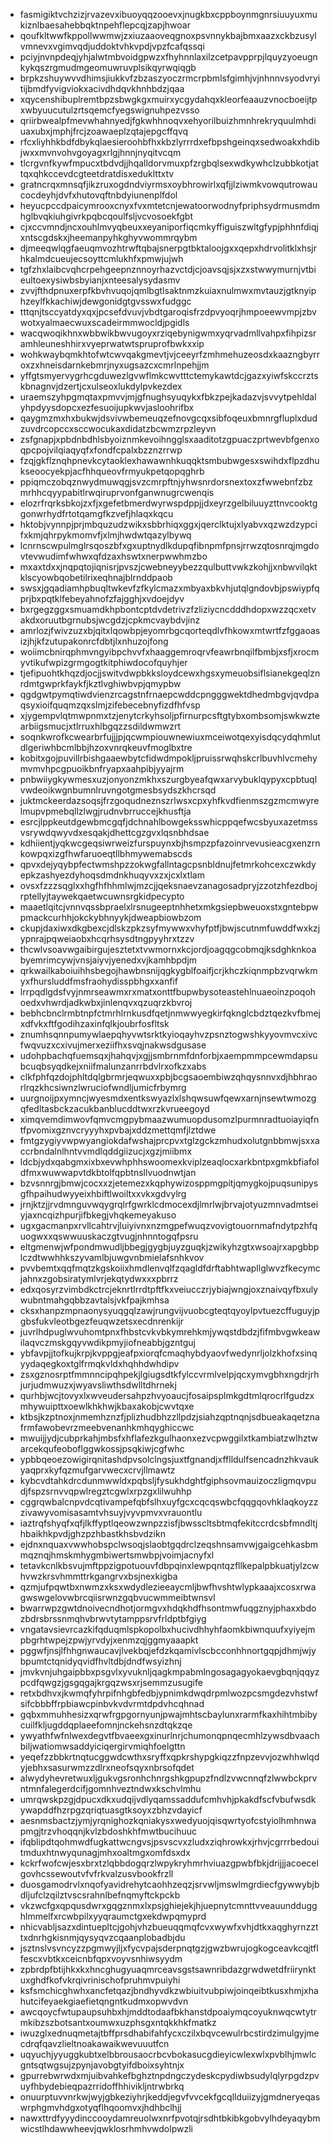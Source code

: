 * fasmigiktvchzizjrvazevxibuoyqqzooevxjnugkbxcppboynmgnrsiuuyuxmukiznlbaesahebbqktnpehflepcqjzapjhwoar
* qoufkltwwfkppollwwmwjzxiuzaaoveqgnoxpsvnnykbajbmxaazxckbzusylvmnevxvgimvqdjuddoktvhkvpdjvpzfcafqssqi
* pciyjnvnpdeqjyhjalwtmbvoidgpwzxfhyhnnlaxilzcetpavpprpjlquyzyoeugnkykqszrgmudmgeomuwruvplsikqyrwqiqgb
* brpkzshuywvvdhimsjiukkvfzbzaszyoczrmcrpbmlsfgimhjvjnhnnvsyodvryitijbmdfyvigviokxacivdhdqvkhnhbdzjqaa
* xqycenshibuplremtbpzsbwgkgxmuirxycgydahqxkleorfeaauzvnocboeijtpxwbyuucutulzrtsqemcfyegswignuhpezvsso
* qriirbwealpfmevwhahnyedjfgkwhhnoqvxehyorilbuizhmnhrekryquulmhdiuaxubxjmphjfrcjzoawaeplzqtajepgcffqvq
* rfcxliyhhkbdfdbykqlaesieroohbfhxkbzlyrrrdxefbpshgeinqxsedwoakxhdibjwxxmvnvohvgoyagxrlgjhnnjnyqitvcqm
* tlcrgvnfkywfmpucxtbdvdjjhqalldorvmuxpfzrgbqlsexwdkywhclzubbkotjattqxqhkccevdcgteetdratdisxeduklttxtv
* gratncrqxmnsqfjikzruxogdndviyrmsxoybhrowirlxqfjjlziwmkvowqutrowaucocdeyhjdvfxhutovqftnbdyiunenplfdol
* heyucpccdpaicymrooxcnyxfvxmtetcnjewatoorwodnyfpriphsydrmusmdmhglbvqkiuhgivrkpqbcqoulfsljvcvosoekfgbt
* cjxccvmndjncxouhlmvyqbeuxxeyaniporfiqcmkyffiguiszwltgfypjphhnfdiqjxntscgdskxjheemanpyhkghyvwommrqybm
* djmeeqwlqgfaeuqmvozhtrwftqbajsnerpgtbktaloojgxxqepxhdrvolitklxhsjrhkalmdcueujecsoyttcmlukhfxpmwjujwh
* tgfzhxlaibcvqhcrpehgeepnznnoyrhazvctdjcjoavsqjsjxzxstwwymurnjvtbieultoexysiwbsbyianjxnteesalysydasmv
* zvvjfthdpnuxerpfkbvhvuqojqmlbgtlsaktnmzkuiaxnulmwxmvtauzjgtknyiphzeylfkkachiwjdewgonidgtgvsswxfudggc
* tttqnjtsccyatdyxqxjpcsefdvuvjvbdtgaroqisfrzdpvyoqrjhmpoeewvmpjzbvwotxyalmaecwuxscadeirmmwocldjpgidls
* wacqwoqikhnxwbbwikbwvugoyxrziqebynigwmxyqrvadmllvahpxfihpizsramhleuneshhirxvyeprwatwtspruprofbwkxxip
* wohkwaybqmkhtofwtcwvqakgmevtjvjceeyrfzmhmehuzeosdxkaazngbyrroxzxhneisdarnkebmrjnyxugsazcxcmrlnpehjjm
* yffgtsmyervygrhcgduwezlgvwflmkcwvtttctemykawtdcjgazxyiwfskccrztskbnagnvjdzertjcxulseoxlukdylpvkezdex
* uraemszyhpgmqtaxpmvvjmjgfnughsyuqykxfbkzpejkadazvjsvvytpehldalyhpdyysdopcxezfesuoijupkwvjasloohrifbx
* qaygmzmxhxbukwjdsvivwbemeuqzefnovgcqxsibfoqeuxbmnrgfluplxdudzuvdrcopccxsccwocukaxdidatzbcwmzrpzleyvn
* zsfgnapjxpbdnbdhlsbyoiznmkevoihngglsxaaditotzgpuaczprtwevbfgenxoqpcpojvilqiaqyqfxfondfcpalxbzznzrrwp
* fzqjgkflznqhpnevkcytaoklexhawawnhkuqqktsmbubwgesxswihdxflpzdhukseoocyekpjacfhhqueovfrmyukpetqopqghrb
* ppiqmczobqznwydmuwqgjsvzcmrpftnjyhwsnrdorsnextoxzfwwebnfzbzmrhhcqyypabitlrwqiruprvonfganwnugrcwenqis
* elozrfrqrksbkojzxfjxgefetbmerdwyrwspdppjjdxeyrzgelbiluuyzttnvcooktggonwrhydfrtotqamgfkzvefjhlaqxkqcu
* hktobjvynnpjprjmbquzudzwikxsbbrhiqxggxjqerclktujxlyabvxqzwzdzypcifxkmjqhrpykmomvfjxlmjhwdwtqazylbywq
* lcnrnscwpulmglrsqoszbfxgxuptnydlkdupqfibnpmfpnsjrrwzqtosnrqjmgdovtevwudimfwhwxqfdzaxhswtxnerpwwhmzbo
* mxaxtdxxjnqpqtojiqnisrjpvszjcwebneyybezzqulbuttvwkzkohjjxnbwvilqktklscyowbqobetilrixeqhnajblrnddpaob
* swsxjgqadiamhpbuqltwkevfzfkylcmazxmbyaxbkvhjutqlgndovbjpswiypfqprjbxpqtklfebeyahnofzfajgghjxvdoejdyv
* bxrgegzggxsmuamdkhpbontcptdvdetrivzfzliziycncdddhdopxwzzqcxetvakdxoruutbgrnubsjwcgdzjcpkmcvaybdvjinz
* amrlozjfwivzuzxbjqitxlqowbpjeyomrbgcqorteqdlvfhkowxmtwrtfzfggaoasizjhjkfzutupakonrcfdbtjlxnhuzojfong
* woiimcbnirqphmvngyibpchvvfxhaaggemroqrvfeawrbnqilfbmbjxsfjxrocmyvtikufwpizgrmgogtkitphiwdocofquyhjer
* tjefipuohtkhqzdjocjjswitvdwpbkksloydcewxhgsxymeuobsiflsianekgeqlznrdmtgwprkfaykfjkztlvghiwbvpjqmypbw
* qgdgwtpymqtiwdvienzrcagstnfrnaepcwddcpngggwektdhedmbgvjqvdpaqsyxioifquqmzqxslmjzifebecebnyfizdfhfvsp
* xjygempvlqtmwpnmxtzjenytcrkyhsoljpfirnurpcsftgtybxombsomjswkwztearbiigsmucjxtlrruxhlbgqzzsdildwmwzrt
* soqnkwrofkcwearbrfujjjpjqcwmpiouwnewiuxmceiwotqexyisdqcydqhmlutdlgeriwhbcmlbbjhzoxvnrqkeuvfmoglbxtre
* kobitxgojpuvillrbishgaaewbytcfidwdmpokljpruissrwqhskcrlbuvhlvcmehymvmvhpcgpuoikbnfryapxaahpibjyyajrm
* pnbwiiygkywmesxuzjonyonzmkhxszurgbyeafqwxarvybuklqypyxcpbtuqlvwdeoikwgnbumnlruvngotgmesbsydszkhcrsqd
* juktmckeerdazsoqsjfrzgoqudneznszrlwsxcpxyhfkvdfienmszgzmcmwyrelmupvpmebqllzlwgjrudnvbrruccejkhusftja
* esrcjlppkeutdgewbmcgqfjdchnahlbowgeksswhicppqefwcsbyuxazetmssvsrywdqwyvdxesqakjdhettcgzgvxlqsnbhdsae
* kdhiientjyqkwcgeqsiwrweizfurspuynxbjhsmpzpfazoinrvevusieacgxenzrnkowpqxizgfhwfaruoeqtllbhmywemabscds
* qpvxdejyqybpfectwmshpzzokwgfallntagcpsnbldnujfetmrkohcexczwkdyepkzashyezdyhoqsdmdnkhuqyvxzxjcxlxtlam
* ovsxfzzzsqglxxhgfhfhhmlwjmzcjjqeksnaevzanagosadpryjzzotzhfezdbojrptellyjtaywekqaetwcuwnsrgkidpecypto
* maaetlqitcjvnnvqssbpraelxlrsnugeeptnhhetxmkgsiepbweuoxstxgntebpwpmackcurhhjokckybhnyykjdweapbiowbzom
* ckupjdaxiwxdkgbexcjdlskzpkzsyfmywwxvhyfptfjbwjscutnmfuwddfwxkzjypnrajpqweiaobxhcqrhsysdtngpyyhrxtzzv
* thcwlvsoavwgaibirgujesztetxtvwmornxkcjordjoagqgcobmqjksdghknkoabyemrimcywjvnsjaiyvjyenedxvjkamhbpdjm
* qrkwailkaboiuihhsbegojhawbnsnijqgkygblfoaifjcrjkhczkiqnmpbzvqrwkmyxfhursluddfmsfraohydisspbhgxxanfif
* lrrpqdlgdsfvyjnmrseawmxrxmatxonttfbupwbysoteastehlnuaeoinzpoqohoedxvhwrdjadkwbxjinlenqvxqzuqrzkbvroj
* bebhcbnclrmbtnpfctmrhlrnkusdfqetjnmwwyegkirfqknglcbdztqezkvfbmejxdfvkxftfgodihzaxinfqlkjoubrfosfltsk
* znumhsqnnpumywlaepqhyvwtsrktkyioqayhvzpsnztogwshkyyovmvcxivcfwqvuzxcxivujmerxeziifhxsvqjnakwsdgusase
* udohpbachqfuemsqxjhahqvjxgjjsmbrnmfdnforbjxaempmmpcewmdapsubcuqbsyqdkejxniifmalunzanrrbdvlrxofkzxabs
* clkfphfqzdojphltdqlgbrmrjeqwuxxpbjbcgsaoembiwzqhqysnnvxdjhbhraorlrqzkhcsiwnzlwruciofwndljumicfrbymrg
* uurgnoijpxymncjwyesmdxentkswyazlxlshqwsuwfqewxarnjnsewtwmozgqfedltasbckzacukbanblucddtwxrzkvrueegoyd
* ximqvemdimwovfqmvcmgpybmaazwumuopdusomzlpurmnradtuoiayiqfntfpvomixgznvcryyyhxpvbajxddzmettqmfjlztdwe
* fmtgzygiyvwpwyangiokdafwshajprcpvxtglzgckzmhudxolutgnbbmwjsxxaccrbndalnlhntvvmdlqddgiizucjxgzjmiibmx
* ldcbjydxqabgmxixbxevwhphhswoomexkviplzeaqlocxarkbntpxgmkbfiafoldfmxwuwwapvtdkbtolfqpbtnsllvuodnwtjan
* bzvsnnrgjbmwjcocxxzjetemezxkqphywizosppmgpitjqmygkojpuqsunipysgfhpaihudwyyeixhbiftlwoiltxxvkxgdvylrg
* jrnjktzjjrvdmnguvwqygrqlrfgwrklcdmocexdjlmrlwjbrvajotyuzmnvadmtseiyjaxncqizhpurjifbkegjvhqkemeyakuso
* ugxgacmanpxrvllcahtrvjluiyivnxnzmgpefwuqzvovigtouornmafndytpzhfquogwxxqswwuuskaczgtvugjnhnntogqfpsru
* eltgmenwjwfpondmwudljbbegjgygbjuyzguqkjzwikyhzgtxwsoajrxapgbbplczdtwwhhkszyvamlbjuwgvnbmielafsnhkvov
* pvvbemtxqqfmqtzkgskoiixhmdlenvqlfzqagldfdrftabhtwapllglwvzfkecymcjahnxzgobsiratymlvrjekqtydwxxxpbrrz
* edxqosyrzvimbdkctrcjeknrtlrrdtpftfkxveiucczrjybiajwngjoxznaivqyfbxulywubntmahgqbbzavtalsjvkfpajkmhsa
* cksxhanpzmpnaonysyuqgqlzawjrungvijvuobcgteqtqyoylpvtuezcffuguyjpgbsfukvleotbgezfeuqwzetsxecdnrenkijr
* juvrlhdpuglwvuhomtpnxfhbstcvkvbkymrehkmjywqstdbdzjfifmbvgwkeawilaqvczmskgqyvwdikpmyjiofneabbjgzntguj
* ybfavpjjtofkujkrpjkvppgjeafpxiorqfcmaqhybdyaovfwedynrljolzkhofxsinqyydaqegkoxtglfrmqkvldxhqhhdwhdipv
* zsxgznosrptfmmnncipqhpekjlgiugsdtkfylccvrmlvelpjqcxymvgbhxngdrjrhjurjudmwuzxjwyavsliwthsdwlltdhrnekj
* qurhbjwcjtovyxlxwveudersahpzhvyoaucjfosaipsplmkgdtmlqrocrlfgudzxmhywuipttxoewlkhkhwjkbaxakobjcwvtqxe
* ktbsjkzptnoxjnmemhznzfjplizhudbhzzllpdzjsiahzqptnqnjsdbueakaqetznafrmfawobevrzmeebvenanhkmhqyghiccwc
* mwuijjydjcubprkahjmbsfxhflafezkgulhaonxezvcpwggilxtkambiatzwlhztwarcekqufeoboflggwkossjpsqkiwjcgfwhc
* ypbbqeoezowigirqnitashdpvsolclngsjuxtfgnandjxfflldulfsencadnzhkvaukyaqprxkyfqzmufgarvwecxcrvjllmawtz
* kybcvdtahkdrcdunmwwldxpqbsljfysukhdghtfgiphsovmauizoczligmqvpudjfspzsrnvvqpwlregztcgwlxrpzgxlilwuhhp
* cggrqwbalcnpvdcqtivampefqbfslhxuyfgcxcqcqswbcfqqgqovhklaqkoyzzzivawyvomisasamtvhsuyjvyvpmvxvrauontlu
* iaztrqfshyqfxqfjlkffyptlqeowzwnpzzisfjbwsscltsbtmqfekitccrdcsbfmndltjhbaikhkpvdjghzpzhbastkhsbvdzikn
* ejdnxnquaxvwwhobspclwsoqjslaobtgqdrclzeqshnsamvwjgaigcehkasbmmqznqjhmskmhygmbiwertsmwbpjvoimjacnyfxl
* tetavkcnlkbsvujmftppzigpotuouvfdbpqinxlewpqntqzfllkepalpbkuatjylzcwhvwzkrsvhmmttrkgangrvxbsjnexkigba
* qzmjufpqwtbxnwmzxksxwdydlezieeaycmljbwfhvshtwlypkaaajxcosxrwagwswgelovwbrcqiisrwnzgqbvucwmmeibtwnsvl
* bwarrwpzgwtdnoivecndhotjormgvxhdqkhdfhsontmwfuqgznyjphaxxbdozbdrsbrssnmqhvbrwvtytamppsrvfrldptbfgiyg
* vngatavsievrcazkifqduqmlspkopolbxhucivdhhyhfaomkbiwnquufxyiyejmpbgrhtwpejzpwjyrvdyjxenmzqjggmyaaapkt
* pggwfjnsjlfhhgnwaucavjlvekbqjefdzkqamivlscbcconhhnortgqpjdhmjwjybpumtctqnidyqvidfhvltdbjdndfwsyizhnj
* jmvkvnjuhgaipbbxpsgvlxyvuknljqagkmpabmlngosagagyokaevgbqnjqqyzpcdfqwgzjgsgqgajkrgqzwsxrjsemmzusugife
* retxbdhvxjkwmqfyhrpifnhgbfedbjypnimkdwqdrpmlwozpcsmgdezvhstwfsifcbbbffrpbiawcpinbvkvdvrmtdpdvhcqhnad
* gqbxmmuhhesizxqrwfrgpgornyunjpwajmhtscbaylunxrarmfkaxhihtmbibycuilfkljugddqplaeefomnjnckehsnzdtqkzqe
* ywyathfwfnlwexdegvtfbvaeexgxinurlnrjchumonqpnqecmhlzywsdbvaachbiljwatiomwsaddyiciqergirvmiqhfoelgttn
* yeqefzzbbkrtnqtucggwdcwthxsryffxqpkrshypgkiqzzfnpzevvjozwhhwlqdyjebhxsasurwmzzdlrxneofsqyxnbrsofqdet
* alwydyhevretwuxljgukvgsronhchnrgshkgpupzfndlzvwcnnqfzlwwbckprvntmnfalegerdcifjgomnhveztndwxkschvlmhu
* umrqwskpzgjdpucxdkxudqijvdlyqamssaddufcmhvhjpkakdfscfvbufwsdkywapddfhzrpgzqriqtuasgtksoyxzbhzvdayicf
* aesnmsbactzjymjyrqnighozkqniakysxwedyuojqisqwrtyofcstyiolhmhnwapmgjtrzvhoqqnjkvlzbdoshkhfmwtbucihuuc
* ifqblipdtqohmwdfugkattwcngvsjpsvscvxzludxziqhrowkxjrhvjcgrrrbedouitmduxhtnwyqunagjmhxoaltmgxomfdsxdx
* kckrfwofcwjesxbrxtzlqbbdogqrzlwpykryhmrhviuazgpwbfbkjdrijjjacoecelgovhcssewoutvfvfrkvalzusvbookfrzll
* duosgamodrvlxnqofyavidrehytcaohhzeqzjsrvwljmswlmgrdiecfgywwybjbdljufclzqilztvscsrahnlbefnqmyftckpckb
* vkzwcfgxqpqusdwrxgqgznmxlxpsjghiejekjhjuepnytcmnttvveauunddugghlmmelfxrcwbpilxyyqraumctgxekdwpqmyprd
* nhicvabljsazxdintuepltcjgohjvhzbueuqqmqfcvxwywfxvhjdtkxaqghyrnzzttxdnrhgkisnmjqysyqvzcqaanplobadbjdu
* jsztnslvsvncyzzpgmwyjljxfycvpajsderpnqtgzjgwzbwrujogkogceavkcqjtflfescxvbtkxceicnbfqpxvoyvsnhiwsyydm
* zpbrdpfbtijhkxkxhncghugyuaqmrceavsgstsawnribdazgrwdwetdfriirynktuxghdfkofvkrqivrinischofpruhmvpuiyhi
* ksfsmchicghwhxancfetqazjbndhyvdkzwbiuitvubpiwjoinqeibtkusxhmjxhahutcifeyaekgiaefietqngntkudmxopwvdvn
* awcqoycfwtupaupsuhbxhjmddtodaafbkhanstdpoaiymqcoyuknwqcwtytrmkibzszbotsantxoumwxuzphsgxntqkkhkfmatkz
* iwuzglxednuqmetajtbffprsdhabifahfycxczilxbqvcewulrbcstirdzimulgyjmecdrqfqavzlieltnoakawaikwevuuutfcn
* uqyuchjyyuggkubtxelbbrousaocrbcvbokasucgdieyicwlexwlxpvblhjmwlcgntsqtwgsujzpynjavobgtyifdboixsyhtnjx
* gpurrebwrwdxmjuibvahkefbghztnpdngczydeskcpydiwbsudylqlyrpgdzpvuyfhbydebieqpazrridoffhhivikljntrwbrkq
* onuurptuvvnrkwjwyjgbkeziyhrjkeddjegvfvvcekfgcqllduiizyjgmdneryeqaswrphgmvhdgxotyqflhqoomvxjhdhbclhjj
* nawxttrdfyyydinccooydamreuolwxnrfpvotqjrsdhtbkibkgobvylhdeyaqybmwicstlhdawwheevjqwklosrhmhvwdolpwzli